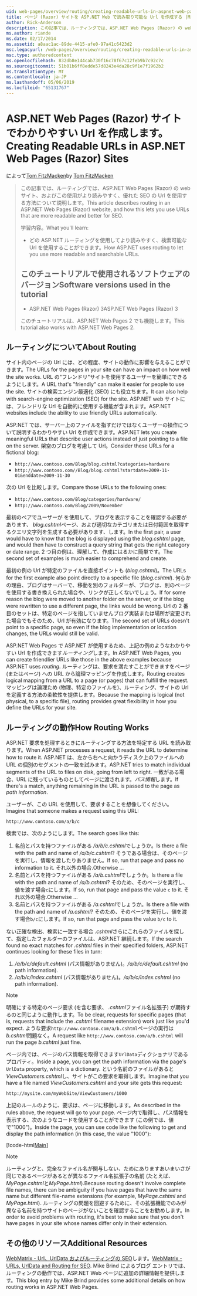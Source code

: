 ```yaml
---
uid: web-pages/overview/routing/creating-readable-urls-in-aspnet-web-pages-sites
title: ページ (Razor) サイトを ASP.NET Web で読み取り可能な Url を作成する |Microsoft Docs
author: Rick-Anderson
description: この記事では、ルーティングでは、ASP.NET Web Pages (Razor) の web サイト、およびこの使用がより読みやすく、優れた SEO の Url を使用する方法について説明します。 何を学習しています.
ms.author: riande
ms.date: 02/17/2014
ms.assetid: a8aac1ac-89de-4415-afe0-97a41c6423d2
msc.legacyurl: /web-pages/overview/routing/creating-readable-urls-in-aspnet-web-pages-sites
msc.type: authoredcontent
ms.openlocfilehash: 832db8e144cab730f16c78f67c12feb9b7c92c7c
ms.sourcegitcommit: 51b01b6ff8edde57d8243e4da28c9f1e7f1962b2
ms.translationtype: MT
ms.contentlocale: ja-JP
ms.lasthandoff: 05/06/2019
ms.locfileid: "65131767"
---
```

# <a name="creating-readable-urls-in-aspnet-web-pages-razor-sites"></a><span data-ttu-id="ee869-104">ASP.NET Web Pages (Razor) サイトでわかりやすい Url を作成します。</span><span class="sxs-lookup"><span data-stu-id="ee869-104">Creating Readable URLs in ASP.NET Web Pages (Razor) Sites</span></span>

<span data-ttu-id="ee869-105">によって[Tom FitzMacken](https://github.com/tfitzmac)</span><span class="sxs-lookup"><span data-stu-id="ee869-105">by [Tom FitzMacken](https://github.com/tfitzmac)</span></span>

> <span data-ttu-id="ee869-106">この記事では、ルーティングでは、ASP.NET Web Pages (Razor) の web サイト、およびこの使用がより読みやすく、優れた SEO の Url を使用する方法について説明します。</span><span class="sxs-lookup"><span data-stu-id="ee869-106">This article describes routing in an ASP.NET Web Pages (Razor) website, and how this lets you use URLs that are more readable and better for SEO.</span></span>
> 
> <span data-ttu-id="ee869-107">学習内容。</span><span class="sxs-lookup"><span data-stu-id="ee869-107">What you'll learn:</span></span>
> 
> - <span data-ttu-id="ee869-108">どの ASP.NET ルーティングを使用してより読みやすく、検索可能な Url を使用することができます。</span><span class="sxs-lookup"><span data-stu-id="ee869-108">How ASP.NET uses routing to let you use more readable and searchable URLs.</span></span>
>   
> 
> ## <a name="software-versions-used-in-the-tutorial"></a><span data-ttu-id="ee869-109">このチュートリアルで使用されるソフトウェアのバージョン</span><span class="sxs-lookup"><span data-stu-id="ee869-109">Software versions used in the tutorial</span></span>
> 
> 
> - <span data-ttu-id="ee869-110">ASP.NET Web Pages (Razor) 3</span><span class="sxs-lookup"><span data-stu-id="ee869-110">ASP.NET Web Pages (Razor) 3</span></span>
>   
> 
> <span data-ttu-id="ee869-111">このチュートリアルは、ASP.NET Web Pages 2 でも機能します。</span><span class="sxs-lookup"><span data-stu-id="ee869-111">This tutorial also works with ASP.NET Web Pages 2.</span></span>

## <a name="about-routing"></a><span data-ttu-id="ee869-112">ルーティングについて</span><span class="sxs-lookup"><span data-stu-id="ee869-112">About Routing</span></span>

<span data-ttu-id="ee869-113">サイト内のページの Url には、どの程度、サイトの動作に影響を与えることができます。</span><span class="sxs-lookup"><span data-stu-id="ee869-113">The URLs for the pages in your site can have an impact on how well the site works.</span></span> <span data-ttu-id="ee869-114">URL の&quot;フレンドリ&quot;サイトを使用するユーザーを簡単にできるようにします。</span><span class="sxs-lookup"><span data-stu-id="ee869-114">A URL that's &quot;friendly&quot; can make it easier for people to use the site.</span></span> <span data-ttu-id="ee869-115">サイトの検索エンジン最適化 (SEO) にも役立ちます。</span><span class="sxs-lookup"><span data-stu-id="ee869-115">It can also help with search-engine optimization (SEO) for the site.</span></span> <span data-ttu-id="ee869-116">ASP.NET web サイトには、フレンドリな Url を自動的に使用する機能が含まれます。</span><span class="sxs-lookup"><span data-stu-id="ee869-116">ASP.NET websites include the ability to use friendly URLs automatically.</span></span>

<span data-ttu-id="ee869-117">ASP.NET では、サーバー上のファイルを指すだけではなくユーザーの操作について説明するわかりやすい Url を作成できます。</span><span class="sxs-lookup"><span data-stu-id="ee869-117">ASP.NET lets you create meaningful URLs that describe user actions instead of just pointing to a file on the server.</span></span> <span data-ttu-id="ee869-118">架空のブログを考慮して Url。</span><span class="sxs-lookup"><span data-stu-id="ee869-118">Consider these URLs for a fictional blog:</span></span>

- `http://www.contoso.com/Blog/blog.cshtml?categories=hardware`
- `http://www.contoso.com//Blog/blog.cshtml?startdate=2009-11-01&enddate=2009-11-30`

<span data-ttu-id="ee869-119">次の Url を比較します。</span><span class="sxs-lookup"><span data-stu-id="ee869-119">Compare those URLs to the following ones:</span></span>

- `http://www.contoso.com/Blog/categories/hardware/`
- `http://www.contoso.com/Blog/2009/November`

<span data-ttu-id="ee869-120">最初のペアでユーザーが を使用して、ブログを表示することを確認する必要があります、 *blog.cshtml*ページ、および適切なカテゴリまたは日付範囲を取得するクエリ文字列を生成する必要があります、します。</span><span class="sxs-lookup"><span data-stu-id="ee869-120">In the first pair, a user would have to know that the blog is displayed using the *blog.cshtml* page, and would then have to construct a query string that gets the right category or date range.</span></span> <span data-ttu-id="ee869-121">2 つ目の例は、理解して、作成にはるかに簡単です。</span><span class="sxs-lookup"><span data-stu-id="ee869-121">The second set of examples is much easier to comprehend and create.</span></span>

<span data-ttu-id="ee869-122">最初の例の Url が特定のファイルを直接ポイントも (*blog.cshtml*)。</span><span class="sxs-lookup"><span data-stu-id="ee869-122">The URLs for the first example also point directly to a specific file (*blog.cshtml*).</span></span> <span data-ttu-id="ee869-123">何らかの理由、ブログはサーバーで、移動を別のフォルダーが、ブログは、別のページを使用する書き換えられた場合や、リンクが正しくないでしょう。</span><span class="sxs-lookup"><span data-stu-id="ee869-123">If for some reason the blog were moved to another folder on the server, or if the blog were rewritten to use a different page, the links would be wrong.</span></span> <span data-ttu-id="ee869-124">Url の 2 番目のセットは、特定のページを指していませんブログ実装または場所が変更された場合でもそのため、Url が有効になります。</span><span class="sxs-lookup"><span data-stu-id="ee869-124">The second set of URLs doesn't point to a specific page, so even if the blog implementation or location changes, the URLs would still be valid.</span></span>

<span data-ttu-id="ee869-125">ASP.NET Web Pages で ASP.NET が使用するため、上記の例のようなわかりやすい Url を作成できます*ルーティング*します。</span><span class="sxs-lookup"><span data-stu-id="ee869-125">In ASP.NET Web Pages, you can create friendlier URLs like those in the above examples because ASP.NET uses *routing*.</span></span> <span data-ttu-id="ee869-126">ルーティングは、要求を満たすことができますをページ (またはページ) への URL から論理マッピングを作成します。</span><span class="sxs-lookup"><span data-stu-id="ee869-126">Routing creates logical mapping from a URL to a page (or pages) that can fulfill the request.</span></span> <span data-ttu-id="ee869-127">マッピングは論理ため (物理、特定のファイルを)、ルーティング、サイトの Url を定義する方法の柔軟性を提供します。</span><span class="sxs-lookup"><span data-stu-id="ee869-127">Because the mapping is logical (not physical, to a specific file), routing provides great flexibility in how you define the URLs for your site.</span></span>

## <a name="how-routing-works"></a><span data-ttu-id="ee869-128">ルーティングの動作</span><span class="sxs-lookup"><span data-stu-id="ee869-128">How Routing Works</span></span>

<span data-ttu-id="ee869-129">ASP.NET 要求を処理するときにルーティングする方法を特定する URL を読み取ります。</span><span class="sxs-lookup"><span data-stu-id="ee869-129">When ASP.NET processes a request, it reads the URL to determine how to route it.</span></span> <span data-ttu-id="ee869-130">ASP.NET は、左から右へと向かうディスク上のファイルへの URL の個別のセグメントの一致を試みます。</span><span class="sxs-lookup"><span data-stu-id="ee869-130">ASP.NET tries to match individual segments of the URL to files on disk, going from left to right.</span></span> <span data-ttu-id="ee869-131">一致がある場合、URL に残っているものとしてページに渡されます。*パス情報*します。</span><span class="sxs-lookup"><span data-stu-id="ee869-131">If there's a match, anything remaining in the URL is passed to the page as *path information*.</span></span>

<span data-ttu-id="ee869-132">ユーザーが、この URL を使用して、要求することを想像してください。</span><span class="sxs-lookup"><span data-stu-id="ee869-132">Imagine that someone makes a request using this URL:</span></span>

`http://www.contoso.com/a/b/c`

<span data-ttu-id="ee869-133">検索では、次のようにします。</span><span class="sxs-lookup"><span data-stu-id="ee869-133">The search goes like this:</span></span>

1. <span data-ttu-id="ee869-134">名前とパスを持つファイルがある */a/b/c.cshtml*でしょうか。</span><span class="sxs-lookup"><span data-stu-id="ee869-134">Is there a file with the path and name of */a/b/c.cshtml*?</span></span> <span data-ttu-id="ee869-135">そうである場合は、そのページを実行し、情報を渡したりありません。</span><span class="sxs-lookup"><span data-stu-id="ee869-135">If so, run that page and pass no information to it.</span></span> <span data-ttu-id="ee869-136">それ以外の場合.</span><span class="sxs-lookup"><span data-stu-id="ee869-136">Otherwise ...</span></span>
2. <span data-ttu-id="ee869-137">名前とパスを持つファイルがある */a/b.cshtml*でしょうか。</span><span class="sxs-lookup"><span data-stu-id="ee869-137">Is there a file with the path and name of */a/b.cshtml*?</span></span> <span data-ttu-id="ee869-138">そのため、そのページを実行し、値を渡す場合`c`にします。</span><span class="sxs-lookup"><span data-stu-id="ee869-138">If so, run that page and pass the value `c` to it.</span></span> <span data-ttu-id="ee869-139">それ以外の場合.</span><span class="sxs-lookup"><span data-stu-id="ee869-139">Otherwise …</span></span>
3. <span data-ttu-id="ee869-140">名前とパスを持つファイルがある */a.cshtml*でしょうか。</span><span class="sxs-lookup"><span data-stu-id="ee869-140">Is there a file with the path and name of */a.cshtml*?</span></span> <span data-ttu-id="ee869-141">そのため、そのページを実行し、値を渡す場合`b/c`にします。</span><span class="sxs-lookup"><span data-stu-id="ee869-141">If so, run that page and pass the value `b/c` to it.</span></span>

<span data-ttu-id="ee869-142">ない正確な検出、検索に一致する場合 *.cshtml*さらにこれらのファイルを探して、指定したフォルダーのファイルは、ASP.NET 継続します。</span><span class="sxs-lookup"><span data-stu-id="ee869-142">If the search found no exact matches for *.cshtml* files in their specified folders, ASP.NET continues looking for these files in turn:</span></span>

1. <span data-ttu-id="ee869-143">*/a/b/c/default.cshtml* (パス情報がありません)。</span><span class="sxs-lookup"><span data-stu-id="ee869-143">*/a/b/c/default.cshtml* (no path information).</span></span>
2. <span data-ttu-id="ee869-144">*/a/b/c/index.cshtml* (パス情報がありません)。</span><span class="sxs-lookup"><span data-stu-id="ee869-144">*/a/b/c/index.cshtml* (no path information).</span></span>

> [!NOTE]
> <span data-ttu-id="ee869-145">明確にする特定のページ要求 (を含む要求、 *.cshtml*ファイル名拡張子) が期待するのと同じように動作します。</span><span class="sxs-lookup"><span data-stu-id="ee869-145">To be clear, requests for specific pages (that is, requests that include the *.cshtml* filename extension) work just like you'd expect.</span></span> <span data-ttu-id="ee869-146">ような要求`http://www.contoso.com/a/b.cshtml`ページの実行は*b.cshtml*問題なく。</span><span class="sxs-lookup"><span data-stu-id="ee869-146">A request like `http://www.contoso.com/a/b.cshtml` will run the page *b.cshtml* just fine.</span></span>

<span data-ttu-id="ee869-147">ページ内では、ページのパス情報を取得できます`UrlData`ディクショナリであるプロパティ。</span><span class="sxs-lookup"><span data-stu-id="ee869-147">Inside a page, you can get the path information via the page's `UrlData` property, which is a dictionary.</span></span> <span data-ttu-id="ee869-148">という名前のファイルがあると*ViewCustomers.cshtml*し、サイトがこの要求を取得します。</span><span class="sxs-lookup"><span data-stu-id="ee869-148">Imagine that you have a file named *ViewCustomers.cshtml* and your site gets this request:</span></span>

`http://mysite.com/myWebSite/ViewCustomers/1000`

<span data-ttu-id="ee869-149">上記のルールのように、要求は、ページに移動します。</span><span class="sxs-lookup"><span data-stu-id="ee869-149">As described in the rules above, the request will go to your page.</span></span> <span data-ttu-id="ee869-150">ページ内で取得し、パス情報を表示する、次のようなコードを使用することができます (この例では、値で&quot;1000&quot;)。</span><span class="sxs-lookup"><span data-stu-id="ee869-150">Inside the page, you can use code like the following to get and display the path information (in this case, the value &quot;1000&quot;):</span></span>

[!code-html[Main](creating-readable-urls-in-aspnet-web-pages-sites/samples/sample1.html)]

> [!NOTE]
> <span data-ttu-id="ee869-151">ルーティングと、完全なファイル名が関与しない、ためにありますあいまいさが同じであるページがあるとが異なるファイル名拡張子の名前 (たとえば、 *MyPage.cshtml*と*MyPage.html*).</span><span class="sxs-lookup"><span data-stu-id="ee869-151">Because routing doesn't involve complete file names, there can be ambiguity if you have pages that have the same name but different file-name extensions (for example, *MyPage.cshtml* and *MyPage.html*).</span></span> <span data-ttu-id="ee869-152">ルーティングの問題を回避するために、その拡張機能でのみが異なる名前を持つサイトのページがないことを確認することをお勧めします。</span><span class="sxs-lookup"><span data-stu-id="ee869-152">In order to avoid problems with routing, it's best to make sure that you don't have pages in your site whose names differ only in their extension.</span></span>

<a id="Additional_Resources"></a>
## <a name="additional-resources"></a><span data-ttu-id="ee869-153">その他のリソース</span><span class="sxs-lookup"><span data-stu-id="ee869-153">Additional Resources</span></span>

<span data-ttu-id="ee869-154">[WebMatrix - Url、UrlData およびルーティングの SEO](http://www.mikesdotnetting.com/Article/165/WebMatrix-URLs-UrlData-and-Routing-for-SEO)します。</span><span class="sxs-lookup"><span data-stu-id="ee869-154">[WebMatrix - URLs, UrlData and Routing for SEO](http://www.mikesdotnetting.com/Article/165/WebMatrix-URLs-UrlData-and-Routing-for-SEO).</span></span> <span data-ttu-id="ee869-155">Mike Brind によるブログ エントリでは、ルーティングの動作では、ASP.NET Web ページに追加の詳細情報を提供します。</span><span class="sxs-lookup"><span data-stu-id="ee869-155">This blog entry by Mike Brind provides some additional details on how routing works in ASP.NET Web Pages.</span></span>

